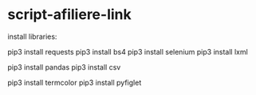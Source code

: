 # script-afiliere-link

install libraries: 

pip3 install requests
pip3 install bs4
pip3 install selenium 
pip3 install lxml 

pip3 install pandas
pip3 install csv

pip3 install termcolor
pip3 install pyfiglet


